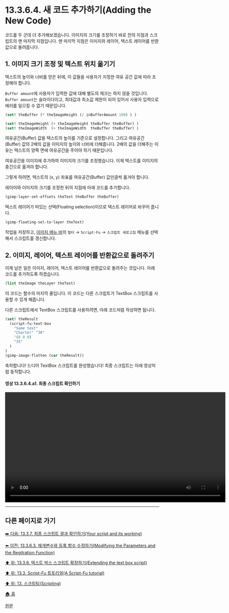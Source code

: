 # 13.3.6.4. 새 코드 추가하기(Adding the New Code)
코드를 두 군데 더 추가해보겠습니다. 이미지의 크기를 조정하기 바로 전의 지점과 스크립트의 맨 마지막 지점입니다. 맨 마지막 지점은 이미지와 레이어, 텍스트 레이어를 반환값으로 돌려줍니다.

## 1. 이미지 크기 조정 및 텍스트 위치 옮기기

텍스트의 높이와 너비를 얻은 뒤에, 이 값들을 사용자가 지정한 여유 공간 값에 따라 조정해야 합니다.

`Buffer amount`에 사용자가 입력한 값에 대해 별도의 체크는 하지 않을 것입니다. `Buffer amount`는 슬라이더이고, 최대값과 최소값 제한이 되어 있어서 사용자 입력으로 에러를 일으킬 수 없기 때문입니다.

```scheme
(set! theBuffer (* theImageHeight (/ inBufferAmount 100) ) )

(set! theImageHeight (+ theImageHeight theBuffer theBuffer) )
(set! theImageWidth  (+ theImageWidth  theBuffer theBuffer) )
```

여유공간(Buffer) 값을 텍스트의 높이를 기준으로 설정합니다. 그리고 여유공간(Buffer) 값의 2배의 값을 이미지의 높이와 너비에 더해줍니다. 2배의 값을 더해주는 이유는 텍스트의 양쪽 면에 여유공간을 주어야 하기 때문입니다.

여유공간을 이미지에 추가하여 이미지의 크기를 조정했습니다. 이제 텍스트를 이미지의 중간으로 옮겨야 합니다.

그렇게 하려면, 텍스트의 (x, y) 좌표를 여유공간(Buffer) 값만큼씩 옮겨야 합니다.

레이어와 이미지의 크기를 조정한 뒤의 지점에 아래 코드를 추가합니다.

```scheme
(gimp-layer-set-offsets theText theBuffer theBuffer)
```

텍스트 레이어가 떠있는 선택(Floating selection)이므로 텍스트 레이어로 바꾸어 줍니다.

```scheme
(gimp-floating-sel-to-layer theText)
```

작업을 저장하고, [이미지 메뉴 바](./03-02-02-02-image-menu.md)의 `필터` → `Script-Fu` → `스크립트 새로고침` 메뉴를 선택해서 스크립트를 갱신합니다. 

## 2. 이미지, 레이어, 텍스트 레이어를 반환값으로 돌려주기
이제 남은 일은 이미지, 레이어, 텍스트 레이어를 반환값으로 돌려주는 것입니다. 아래 코드를 추가하도록 하겠습니다.

```scheme
(list theImage theLayer theText)
```

이 코드는 함수의 마지막 줄입니다. 이 코드는 다른 스크립트가 TextBox 스크립트를 사용할 수 있게 해줍니다.

다른 스크립트에서 TextBox 스크립트를 사용하려면, 아래 코드처럼 작성하면 됩니다.

```scheme
(set! theResult 
  (script-fu-text-box
    "Some text"
    "Charter" "30"
    '(0 0 0)
    "35"
  )
)
(gimp-image-flatten (car theResult))
```

축하합니다! 드디어 TextBox 스크립트를 완성했습니다! 최종 스크립트는 아래 영상처럼 동작합니다.

#### 영상 13.3.6.4.a1. 최종 스크립트 확인하기
<video controls="controls" width="720"  src="https://github.com/wonder13662/gimp/assets/15767104/e907c457-27b4-472c-ae59-f3432f00c4b4"></video>

***

## 다른 페이지로 가기

[➡️ 다음: 13.3.7. 최종 스크립트 결과 확인하기(Your script and its working)](./13-03-07-your-script-and-its-working.md)

[⬅️ 이전: 13.3.6.3. 매개변수와 등록 함수 수정하기(Modifying the Parameters and the Regitration Function)](./13-03-06-03-00-modifying_the_parameters_and_the_regitration_function.md)

[⬆️ 위: 13.3.6. 텍스트 박스 스크립트 확장하기(Extending the text box script)](./13-03-06-00-extending-the-text-box-script.md)

[⬆️ 위: 13.3. Script-Fu 튜토리얼(A Script-Fu tutorial)](./13-03-00-a-script-fu-tutorial.md)

[⬆️ 위: 13. 스크립팅(Scripting)](./13-00-scripting.md)

[🏠 홈](./00-home.md)

[원문](https://docs.gimp.org/2.10/ko/gimp-using-script-fu-tutorial-extending-text-box.html#idm10255)